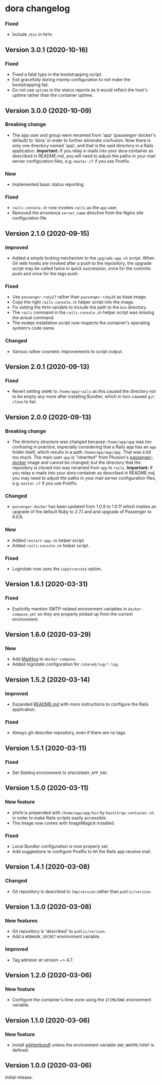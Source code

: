 # dora changelog

### Fixed

- Include `/bin` in `PATH`.

## Version 3.0.1 (2020-10-16)

### Fixed

- Fixed a fatal typo in the bootstrapping script.
- Exit gracefully during msmtp configuration to not make the bootstrapping fail.
- Do not use `uptime` in the status reports as it would reflect the host's
  uptime rather than the container uptime.

## Version 3.0.0 (2020-10-09)

### Breaking change

- The app user and group were renamed from 'app' (passenger-docker's default)
  to 'dora' in order to further eliminate confusion. Now there is only one
  directory named 'app', and that is the said directory in a Rails application.
  **Important:** If you relay e-mails into your dora container as described in
  README.md, you will need to adjust the paths in your mail server configuration
  files, e.g. `master.cf` if you use Postfix.

### New

- Implemented basic status reporting.

### Fixed

- `rails-console.sh` now invokes `rails` as the `app` user.
- Removed the erroneous `server_name` directive from the Nginx site configuration
  file.

## Version 2.1.0 (2020-09-15)

### Improved

- Added a simple locking mechanism to the `upgrade-app.sh` script. When Git web
  hooks are invoked after a push to the repository, the upgrade script may be
  called twice in quick succession, once for the commits push and once for the
  tags push.

### Fixed

- Use `passenger-ruby27` rather than `passenger-ruby26` as base image.
- Copy the right `rails-console.sh` helper script into the image.
- Fix setting the `PATH` variable to include the path to the `bin` directory.
- The `rails` command in the `rails-console.sh` helper script was missing the
  actual command.
- The nodejs installation script now respects the container's operating
  system's code name.

### Changed

- Various rather cosmetic improvements to script output.

## Version 2.0.1 (2020-09-13)

### Fixed

- Revert setting `$HOME` to `/home/app/rails` as this caused the directory not
  to be empty any more after installing Bundler, which in turn caused `git clone`
  to fail.

## Version 2.0.0 (2020-09-13)

### Breaking change

- The directory structure was changed because `/home/app/app` was too confusing
  in practice, especially considering that a Rails app has an `app` folder
  itself, which results in a path `/home/app/app/app`. That was a bit too
  much. The main user `app` is "inherited" from Phusion's
  [passenger-docker](https://github.com/phusion/passenger-docker) image and
  cannot be changed; but the directory that the repository is cloned into was
  renamed from `app` to `rails`.
  **Important:** If you relay e-mails into your dora container as described in
  README.md, you may need to adjust the paths in your mail server configuration
  files, e.g. `master.cf` if you use Postfix.

### Changed

- `passenger-docker` has been updated from 1.0.9 to 1.0.11 which implies an
  upgrade of the default Ruby to 2.7.1 and and upgrade of Passenger to 6.0.6.

### New

- Added `restart-app.sh` helper script.
- Added `rails-console.sh` helper script.

### Fixed

- Logrotate now uses the `copytruncate` option.

## Version 1.6.1 (2020-03-31)

### Fixed

- Explicitly mention SMTP-related environment variables in `docker-compose.yml`
  so they are properly picked up from the current environment.

## Version 1.6.0 (2020-03-29)

### New

- Add [MailHog](https://github.com/mailhog/MailHog) to `docker-compose`.
- Added logrotate configuration for `/shared/log/*.log`.

## Version 1.5.2 (2020-03-14)

### Improved

- Expanded [README.md](README.md) with more instructions to configure the
  Rails application.

### Fixed

- Always git-describe repository, even if there are no tags.

## Version 1.5.1 (2020-03-11)

### Fixed

- Set Sidekiq environment to `$PASSENGER_APP_ENV`.

## Version 1.5.0 (2020-03-11)

### New feature

- `$PATH` is prepended with `/home/app/app/bin` by `bootstrap-container.sh` in
  order to make Rails scripts easily accessible.
- The image now comes with ImageMagick installed.

### Fixed

- Local Bundler configuration is now properly set.
- Add suggestions to configure Postfix to let the Rails app receive mail.

## Version 1.4.1 (2020-03-08)

### Changed

- Git repository is described to `tmp/version` rather than `public/version`.

## Version 1.3.0 (2020-03-08)

### New features

- Git repository is 'described' to `public/version`.
- Add a `WEBHOOK_SECRET` environment variable.

### Improved

- Tag adminer at version ~> 4.7.

## Version 1.2.0 (2020-03-06)

### New feature

- Configure the container's time zone using the `$TIMEZONE` environment
  variable.
  
## Version 1.1.0 (2020-03-06)

### New feature

- Install [wkhtmltopdf](https://wkhtmltopdf.org/index.html) unless the
  environment variable `$NO_WKHTMLTOPDF` is defined.

## Version 1.0.0 (2020-03-06)

Initial release.
